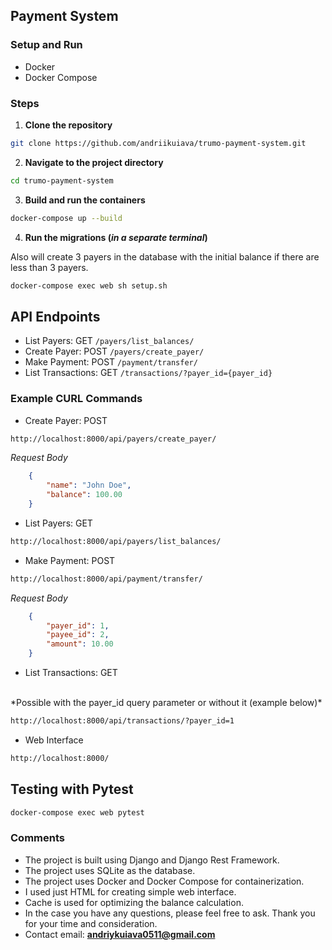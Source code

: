 ## Payment System

### Setup and Run

- Docker
- Docker Compose

### Steps
1. **Clone the repository**
```bash
git clone https://github.com/andriikuiava/trumo-payment-system.git
```

2. **Navigate to the project directory**
```bash
cd trumo-payment-system
```

3. **Build and run the containers**
```bash
docker-compose up --build
```

4. **Run the migrations (*in a separate terminal*)**

Also will create 3 payers in the database with the initial balance if there are less than 3 payers.
```bash
docker-compose exec web sh setup.sh
```


## API Endpoints
- List Payers: GET `/payers/list_balances/`
- Create Payer: POST `/payers/create_payer/`
- Make Payment: POST `/payment/transfer/`
- List Transactions: GET `/transactions/?payer_id={payer_id}`

### Example CURL Commands

- Create Payer:
POST

```bash
http://localhost:8000/api/payers/create_payer/
```
*Request Body*
```json
    {
        "name": "John Doe",
        "balance": 100.00
    }
```

- List Payers:
GET

```bash
http://localhost:8000/api/payers/list_balances/
```

- Make Payment:
POST

```bash
http://localhost:8000/api/payment/transfer/
```
*Request Body*
```json
    {
        "payer_id": 1,
        "payee_id": 2,
        "amount": 10.00
    }
```

- List Transactions:
GET
<br>
*Possible with the payer_id query parameter or without it (example below)*

```bash
http://localhost:8000/api/transactions/?payer_id=1
```

- Web Interface
```bash
http://localhost:8000/
```

## Testing with Pytest
```bash
docker-compose exec web pytest
```


### Comments
- The project is built using Django and Django Rest Framework.
- The project uses SQLite as the database.
- The project uses Docker and Docker Compose for containerization.
- I used just HTML for creating simple web interface.
- Cache is used for optimizing the balance calculation.
- In the case you have any questions, please feel free to ask. Thank you for your time and consideration.
- Contact email: **andriykuiava0511@gmail.com**